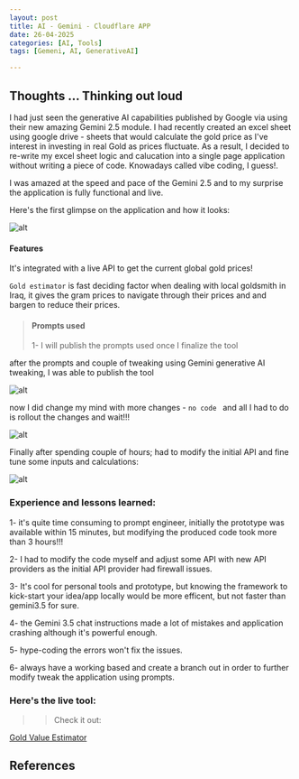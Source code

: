 ```yaml
---
layout: post
title: AI - Gemini - Cloudflare APP
date: 26-04-2025
categories: [AI, Tools]
tags: [Gemeni, AI, GenerativeAI]

---
```



## Thoughts ... Thinking out loud

I had just seen the generative AI capabilities published by Google via using their new amazing Gemini 2.5 module. I had recently created an excel sheet using google drive - sheets that would calculate the gold price as I've interest in investing in real Gold as prices fluctuate. As a result, I decided to re-write my excel sheet logic and calucation into a single page application without writing a piece of code. Knowadays called vibe coding, I guess!. 

I was amazed at the speed and pace of the Gemini 2.5 and to my surprise the application is fully functional and live. 



Here's the first glimpse on the application and how it looks: 

![alt](https://i.imgur.com/8Z0ThP5.png) 



 #### Features
 It's integrated with a live API to get the current global gold prices! 

```Gold estimator``` is fast deciding factor when dealing with local goldsmith in Iraq, it gives the gram prices to navigate through their prices and and bargen to reduce their prices.  

> #### Prompts used
> 1- I will publish the prompts used once I finalize the tool 


after the prompts and couple of tweaking using Gemini generative AI tweaking, I was able to publish the tool

![alt](https://i.imgur.com/r1BGXmI.png)


now I did change my mind with more changes - ``` no code  ``` and all I had to do is rollout the changes and wait!!!

![alt](https://i.imgur.com/lcKDvHo.png)

Finally after spending couple of hours; had to modify the initial API and fine tune some inputs and calculations: 

![alt](https://i.imgur.com/KSghmho.png)

### Experience and lessons learned: 
1- it's quite time consuming to prompt engineer, initially the prototype was available within 15 minutes, but modifying the produced code took more than 3 hours!!!

2- I had to modify the code myself and adjust some API with new API providers as the initial API provider had firewall issues. 

3- It's cool for personal tools and prototype, but knowing the framework to kick-start your idea/app locally would be more efficent, but not faster than gemini3.5 for sure. 

4- the Gemini 3.5 chat instructions made a lot of mistakes and application crashing although it's powerful enough. 

5- hype-coding the errors won't fix the issues.

6- always have a working based and create a branch out in order to further modify tweak the application using prompts. 



### Here's the live tool: 
>> Check it out: 

[Gold Value Estimator](https://studio--gold-value-estimator.us-central1.hosted.app/)



## References
